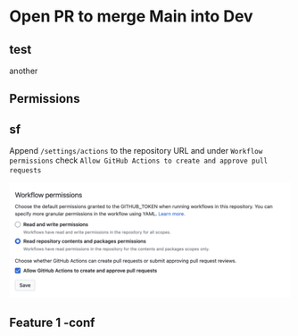 # Open PR to merge Main into Dev

## test

another

## Permissions

## sf

Append `/settings/actions` to the repository URL and under `Workflow permissions` check `Allow GitHub Actions to create and approve pull requests`

![permissions](./docs/permissions.png)

## Feature 1 -conf
